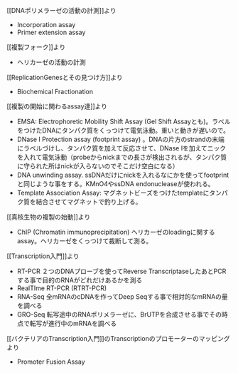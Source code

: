 
[[DNAポリメラーゼの活動の計測]]より

- Incorporation assay
- Primer extension assay

[[複製フォーク]]より

- ヘリカーゼの活動の計測 

[[ReplicationGenesとその見つけ方]]より

- Biochemical Fractionation

[[複製の開始に関わるassay達]]より

- EMSA: Electrophoretic Mobility Shift Assay (Gel Shift Assayとも)。ラベルをつけたDNAにタンパク質をくっつけて電気泳動。重いと動きが遅いので。
- DNase I Protection assay (footprint assay) 。DNAの片方のstrandの末端にラベルづけし、タンパク質を加えて反応させて、DNase Iを加えてニックを入れて電気泳動（probeからnickまでの長さが検出されるが、タンパク質に守られた所はnickが入らないのでそこだけ空白になる）
- DNA unwinding assay. ssDNAだけにnickを入れるなにかを使ってfootprintと同じような事をする。KMnO4やssDNA endonucleaseが使われる。
- Template Association Assay: マグネットビーズをつけたtemplateにタンパク質を結合させてマグネットで釣り上げる。

[[真核生物の複製の始動]]より

- ChIP  (Chromatin immunoprecipitation) ヘリカーゼのloadingに関するassay。ヘリカーゼをくっつけて裁断して測る。

[[Transcription入門]]より

- RT-PCR ２つのDNAプローブを使ってReverse TranscriptaseしたあとPCRする事で目的のRNAがどれだけあるかを測る
- RealTIme RT-PCR (RTRT-PCR) 
- RNA-Seq 全mRNAのcDNAを作ってDeep Seqする事で相対的なmRNAの量を調べる
- GRO-Seq 転写途中のRNAポリメラーゼに、BrUTPを合成させる事でその時点で転写が進行中のmRNAを調べる

[[バクテリアのTranscription入門]]のTranscriptionのプロモーターのマッピングより

- Promoter Fusion Assay